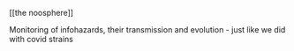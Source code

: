 [[the noosphere]]

Monitoring of infohazards, their transmission and evolution - just like we did with covid strains
